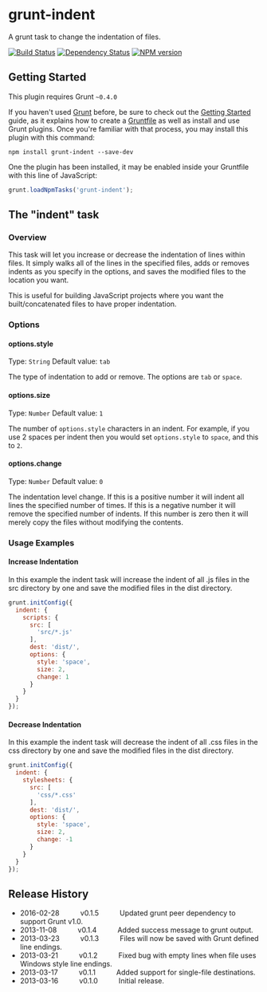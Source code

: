 # grunt-indent

A grunt task to change the indentation of files.

[![Build Status](https://travis-ci.org/stevenbenner/grunt-indent.png)](https://travis-ci.org/stevenbenner/grunt-indent) [![Dependency Status](https://gemnasium.com/stevenbenner/grunt-indent.png)](https://gemnasium.com/stevenbenner/grunt-indent) [![NPM version](https://badge.fury.io/js/grunt-indent.png)](https://badge.fury.io/js/grunt-indent)

## Getting Started
This plugin requires Grunt `~0.4.0`

If you haven't used [Grunt](http://gruntjs.com/) before, be sure to check out the [Getting Started](http://gruntjs.com/getting-started) guide, as it explains how to create a [Gruntfile](http://gruntjs.com/sample-gruntfile) as well as install and use Grunt plugins. Once you're familiar with that process, you may install this plugin with this command:

```shell
npm install grunt-indent --save-dev
```

One the plugin has been installed, it may be enabled inside your Gruntfile with this line of JavaScript:

```js
grunt.loadNpmTasks('grunt-indent');
```

## The "indent" task

### Overview
This task will let you increase or decrease the indentation of lines within files. It simply walks all of the lines in the specified files, adds or removes indents as you specify in the options, and saves the modified files to the location you want.

This is useful for building JavaScript projects where you want the built/concatenated files to have proper indentation.

### Options

#### options.style
Type: `String`
Default value: `tab`

The type of indentation to add or remove. The options are `tab` or `space`.

#### options.size
Type: `Number`
Default value: `1`

The number of `options.style` characters in an indent. For example, if you use 2 spaces per indent then you would set `options.style` to `space`, and this to `2`.

#### options.change
Type: `Number`
Default value: `0`

The indentation level change. If this is a positive number it will indent all lines the specified number of times. If this is a negative number it will remove the specified number of indents. If this number is zero then it will merely copy the files without modifying the contents.

### Usage Examples

#### Increase Indentation
In this example the indent task will increase the indent of all .js files in the src directory by one and save the modified files in the dist directory.

```js
grunt.initConfig({
  indent: {
    scripts: {
      src: [
        'src/*.js'
      ],
      dest: 'dist/',
      options: {
        style: 'space',
        size: 2,
        change: 1
      }
    }
  }
});
```

#### Decrease Indentation
In this example the indent task will decrease the indent of all .css files in the css directory by one and save the modified files in the dist directory.

```js
grunt.initConfig({
  indent: {
    stylesheets: {
      src: [
        'css/*.css'
      ],
      dest: 'dist/',
      options: {
        style: 'space',
        size: 2,
        change: -1
      }
    }
  }
});
```

## Release History
 * 2016-02-28   v0.1.5   Updated grunt peer dependency to support Grunt v1.0.
 * 2013-11-08   v0.1.4   Added success message to grunt output.
 * 2013-03-23   v0.1.3   Files will now be saved with Grunt defined line endings.
 * 2013-03-21   v0.1.2   Fixed bug with empty lines when file uses Windows style line endings.
 * 2013-03-17   v0.1.1   Added support for single-file destinations.
 * 2013-03-16   v0.1.0   Initial release.
